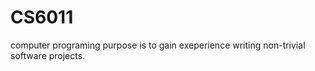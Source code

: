 # CS6011
computer programing purpose is to gain exeperience writing non-trivial software projects.  

